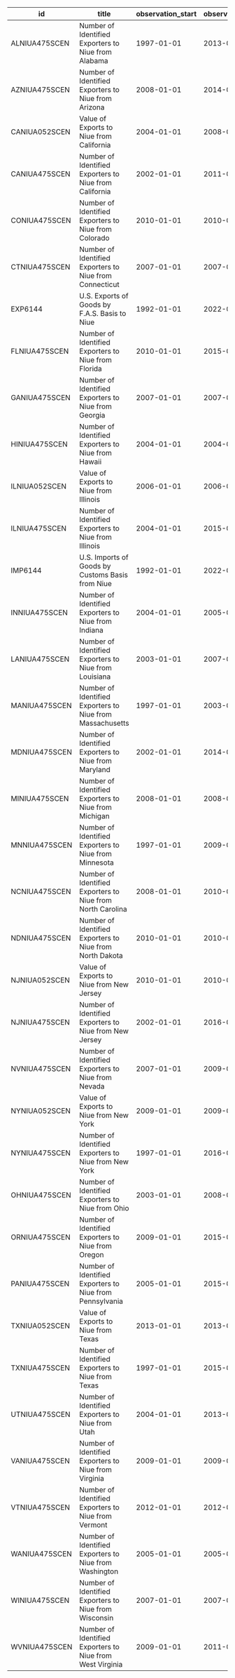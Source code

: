 | id            | title                                                      | observation_start   | observation_end   |
|---------------|------------------------------------------------------------|---------------------|-------------------|
| ALNIUA475SCEN | Number of Identified Exporters to Niue from Alabama        | 1997-01-01          | 2013-01-01        |
| AZNIUA475SCEN | Number of Identified Exporters to Niue from Arizona        | 2008-01-01          | 2014-01-01        |
| CANIUA052SCEN | Value of Exports to Niue from California                   | 2004-01-01          | 2008-01-01        |
| CANIUA475SCEN | Number of Identified Exporters to Niue from California     | 2002-01-01          | 2011-01-01        |
| CONIUA475SCEN | Number of Identified Exporters to Niue from Colorado       | 2010-01-01          | 2010-01-01        |
| CTNIUA475SCEN | Number of Identified Exporters to Niue from Connecticut    | 2007-01-01          | 2007-01-01        |
| EXP6144       | U.S. Exports of Goods by F.A.S. Basis to Niue              | 1992-01-01          | 2022-09-01        |
| FLNIUA475SCEN | Number of Identified Exporters to Niue from Florida        | 2010-01-01          | 2015-01-01        |
| GANIUA475SCEN | Number of Identified Exporters to Niue from Georgia        | 2007-01-01          | 2007-01-01        |
| HINIUA475SCEN | Number of Identified Exporters to Niue from Hawaii         | 2004-01-01          | 2004-01-01        |
| ILNIUA052SCEN | Value of Exports to Niue from Illinois                     | 2006-01-01          | 2006-01-01        |
| ILNIUA475SCEN | Number of Identified Exporters to Niue from Illinois       | 2004-01-01          | 2015-01-01        |
| IMP6144       | U.S. Imports of Goods by Customs Basis from Niue           | 1992-01-01          | 2022-09-01        |
| INNIUA475SCEN | Number of Identified Exporters to Niue from Indiana        | 2004-01-01          | 2005-01-01        |
| LANIUA475SCEN | Number of Identified Exporters to Niue from Louisiana      | 2003-01-01          | 2007-01-01        |
| MANIUA475SCEN | Number of Identified Exporters to Niue from Massachusetts  | 1997-01-01          | 2003-01-01        |
| MDNIUA475SCEN | Number of Identified Exporters to Niue from Maryland       | 2002-01-01          | 2014-01-01        |
| MINIUA475SCEN | Number of Identified Exporters to Niue from Michigan       | 2008-01-01          | 2008-01-01        |
| MNNIUA475SCEN | Number of Identified Exporters to Niue from Minnesota      | 1997-01-01          | 2009-01-01        |
| NCNIUA475SCEN | Number of Identified Exporters to Niue from North Carolina | 2008-01-01          | 2010-01-01        |
| NDNIUA475SCEN | Number of Identified Exporters to Niue from North Dakota   | 2010-01-01          | 2010-01-01        |
| NJNIUA052SCEN | Value of Exports to Niue from New Jersey                   | 2010-01-01          | 2010-01-01        |
| NJNIUA475SCEN | Number of Identified Exporters to Niue from New Jersey     | 2002-01-01          | 2016-01-01        |
| NVNIUA475SCEN | Number of Identified Exporters to Niue from Nevada         | 2007-01-01          | 2009-01-01        |
| NYNIUA052SCEN | Value of Exports to Niue from New York                     | 2009-01-01          | 2009-01-01        |
| NYNIUA475SCEN | Number of Identified Exporters to Niue from New York       | 1997-01-01          | 2016-01-01        |
| OHNIUA475SCEN | Number of Identified Exporters to Niue from Ohio           | 2003-01-01          | 2008-01-01        |
| ORNIUA475SCEN | Number of Identified Exporters to Niue from Oregon         | 2009-01-01          | 2015-01-01        |
| PANIUA475SCEN | Number of Identified Exporters to Niue from Pennsylvania   | 2005-01-01          | 2015-01-01        |
| TXNIUA052SCEN | Value of Exports to Niue from Texas                        | 2013-01-01          | 2013-01-01        |
| TXNIUA475SCEN | Number of Identified Exporters to Niue from Texas          | 1997-01-01          | 2015-01-01        |
| UTNIUA475SCEN | Number of Identified Exporters to Niue from Utah           | 2004-01-01          | 2013-01-01        |
| VANIUA475SCEN | Number of Identified Exporters to Niue from Virginia       | 2009-01-01          | 2009-01-01        |
| VTNIUA475SCEN | Number of Identified Exporters to Niue from Vermont        | 2012-01-01          | 2012-01-01        |
| WANIUA475SCEN | Number of Identified Exporters to Niue from Washington     | 2005-01-01          | 2005-01-01        |
| WINIUA475SCEN | Number of Identified Exporters to Niue from Wisconsin      | 2007-01-01          | 2007-01-01        |
| WVNIUA475SCEN | Number of Identified Exporters to Niue from West Virginia  | 2009-01-01          | 2011-01-01        |